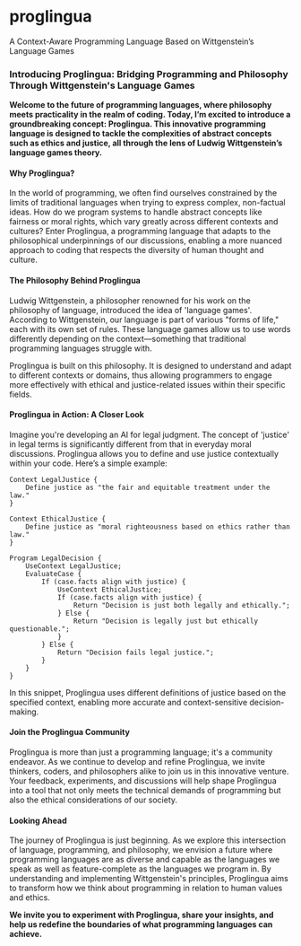# proglingua
A Context-Aware Programming Language Based on Wittgenstein’s Language Games

### **Introducing Proglingua: Bridging Programming and Philosophy Through Wittgenstein's Language Games**

**Welcome to the future of programming languages, where philosophy meets practicality in the realm of coding. Today, I’m excited to introduce a groundbreaking concept: Proglingua. This innovative programming language is designed to tackle the complexities of abstract concepts such as ethics and justice, all through the lens of Ludwig Wittgenstein’s language games theory.**

#### **Why Proglingua?**
In the world of programming, we often find ourselves constrained by the limits of traditional languages when trying to express complex, non-factual ideas. How do we program systems to handle abstract concepts like fairness or moral rights, which vary greatly across different contexts and cultures? Enter Proglingua, a programming language that adapts to the philosophical underpinnings of our discussions, enabling a more nuanced approach to coding that respects the diversity of human thought and culture.

#### **The Philosophy Behind Proglingua**
Ludwig Wittgenstein, a philosopher renowned for his work on the philosophy of language, introduced the idea of 'language games'. According to Wittgenstein, our language is part of various "forms of life," each with its own set of rules. These language games allow us to use words differently depending on the context—something that traditional programming languages struggle with.

Proglingua is built on this philosophy. It is designed to understand and adapt to different contexts or domains, thus allowing programmers to engage more effectively with ethical and justice-related issues within their specific fields.

#### **Proglingua in Action: A Closer Look**
Imagine you're developing an AI for legal judgment. The concept of 'justice' in legal terms is significantly different from that in everyday moral discussions. Proglingua allows you to define and use justice contextually within your code. Here’s a simple example:

```progl
Context LegalJustice {
    Define justice as "the fair and equitable treatment under the law."
}

Context EthicalJustice {
    Define justice as "moral righteousness based on ethics rather than law."
}

Program LegalDecision {
    UseContext LegalJustice;
    EvaluateCase {
        If (case.facts align with justice) {
            UseContext EthicalJustice;
            If (case.facts align with justice) {
                Return "Decision is just both legally and ethically.";
            } Else {
                Return "Decision is legally just but ethically questionable.";
            }
        } Else {
            Return "Decision fails legal justice.";
        }
    }
}
```

In this snippet, Proglingua uses different definitions of justice based on the specified context, enabling more accurate and context-sensitive decision-making.

#### **Join the Proglingua Community**
Proglingua is more than just a programming language; it's a community endeavor. As we continue to develop and refine Proglingua, we invite thinkers, coders, and philosophers alike to join us in this innovative venture. Your feedback, experiments, and discussions will help shape Proglingua into a tool that not only meets the technical demands of programming but also the ethical considerations of our society.

#### **Looking Ahead**
The journey of Proglingua is just beginning. As we explore this intersection of language, programming, and philosophy, we envision a future where programming languages are as diverse and capable as the languages we speak as well as feature-complete as the languages we program in. By understanding and implementing Wittgenstein's principles, Proglingua aims to transform how we think about programming in relation to human values and ethics.

**We invite you to experiment with Proglingua, share your insights, and help us redefine the boundaries of what programming languages can achieve.**
